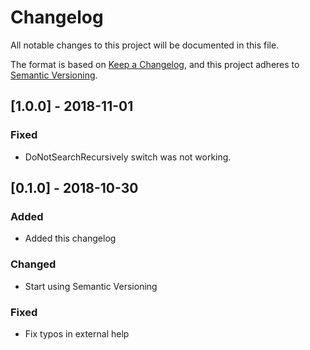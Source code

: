 # Changelog
All notable changes to this project will be documented in this file.

The format is based on [Keep a Changelog](https://keepachangelog.com/en/1.0.0/),
and this project adheres to [Semantic Versioning](https://semver.org/spec/v2.0.0.html).

## [1.0.0] - 2018-11-01

### Fixed
- DoNotSearchRecursively switch was not working.

## [0.1.0] - 2018-10-30

### Added
- Added this changelog

### Changed
- Start using Semantic Versioning

### Fixed
- Fix typos in external help

